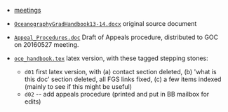 * [meetings](meetings)

* [`OceanographyGradHandbook13-14.docx`](OceanographyGradHandbook13-14.docx) original source document

* [`Appeal_Procedures.doc`](Appeal_Procedures.doc) Draft of Appeals procedure,
  distributed to GOC on 20160527 meeting.

* [`oce_handbook.tex`](oce_handbook.tex) latex version, with these tagged stepping stones:
    - `d01` first latex version, with (a) contact section deleted, (b) 'what is this doc' section deleted,
    all FGS links fixed, (c) a few items indexed (mainly to see if this might be useful)
    - `d02` -- add appeals procedure (printed and put in BB mailbox for edits)
